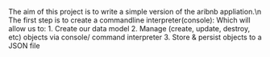 The aim of this project is to write a simple version of the aribnb appliation.\n
The first step is to create a commandline interpreter(console): Which will allow us to:
        1. Create our data model
        2. Manage (create, update, destroy, etc) objects via console/
           command interpreter
        3. Store & persist objects to a JSON file
